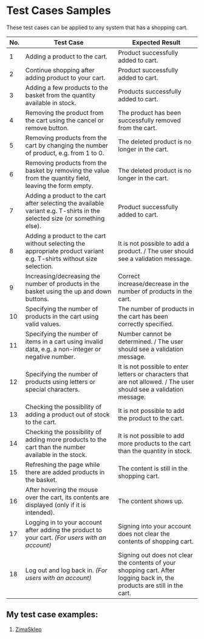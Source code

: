 # Test Cases Samples #

These test cases can be applied to any system that has a shopping cart.

| No. |	Test Case |	Expected Result |
|----|---------|-----------------|
|1 |Adding a product to the cart.|Product successfully added to cart.|
|2 |Continue shopping after adding product to your cart. |Product successfully added to cart.|
|3 |Adding a few products to the basket from the quantity available in stock.	|Products successfully added to cart.|
|4 |Removing the product from the cart using the cancel or remove button.| The product has been successfully removed from the cart.|
|5 |Removing products from the cart by changing the number of product, e.g. from 1 to 0.	| The deleted product is no longer in the cart.|
|6 |Removing products from the basket by removing the value from the quantity field, leaving the form empty. |The deleted product is no longer in the cart.|
|7 |Adding a product to the cart after selecting the available variant e.g. T-shirts in the selected size	(or something else).| Product successfully added to cart.|
|8 |Adding a product to the cart without selecting the appropriate product variant e.g. T-shirts without size selection.|	It is not possible to add a product. / The user should see a validation message.|
|9 |Increasing/decreasing the number of products in the basket using the up and down buttons. |	Correct increase/decrease in the number of products in the cart.|
|10 |Specifying the number of products in the cart using valid values.	|The number of products in the cart has been correctly specified.|
|11	|Specifying the number of items in a cart using invalid data, e.g. a non-integer or negative number. | Number cannot be determined. / The user should see a validation message.|
|12	| Specifying the number of products using letters or special characters.|It is not possible to enter letters or characters that are not allowed. / The user should see a validation message.|
|13 | Checking the possibility of adding a product out of stock to the cart.| It is not possible to add the product to the cart.|
|14	| Checking the possibility of adding more products to the cart than the number available in the stock.|	It is not possible to add more products to the cart than the quantity in stock.|
|15| Refreshing the page while there are added products in the basket.| The content is still in the shopping cart.|
|16 | After hovering the mouse over the cart, its contents are displayed (only if it is intended). |The content shows up.|
|17	|Logging in to your account after adding the product to your cart. _(For users with an account)_| Signing into your account does not clear the contents of shopping cart.|
|18	|Log out and log back in.	_(For users with an account)_|Signing out does not clear the contents of your shopping cart. After logging back in, the products are still in the cart.|

## My test case examples: ##
1. [ZimaSklep](https://github.com/KarolinaSzczech/Manual_tester_Portfolio/blob/nowy_raport/test_raport/ZimaSklep.md)
